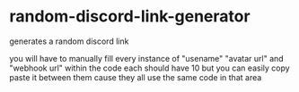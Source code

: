 # random-discord-link-generator
generates a random discord link

you will have to manually fill every instance of "usename" "avatar url" and "webhook url" within the code each should have 10 but you can easily copy paste it between them cause they all use the same code in that area
